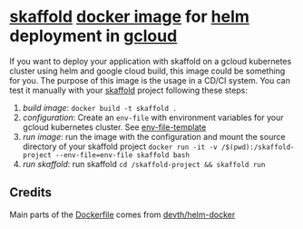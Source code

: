 # [skaffold](https://github.com/GoogleContainerTools/skaffold) [docker image](https://docs.docker.com/) for [helm](https://github.com/helm/helm) deployment in [gcloud](https://cloud.google.com/sdk/gcloud/)

If you want to deploy your application with skaffold on a gcloud kubernetes cluster using helm and google cloud build, this image could be something for you. The purpose of this image is the usage in a CD/CI system. You can test it manually with your [skaffold](https://github.com/GoogleContainerTools/skaffold) project following these steps:

1. _build image_: `docker build -t skaffold .`
2. _configuration_: Create an `env-file` with environment variables for your gcloud kubernetes cluster. See [env-file-template](./env-file-template)
3. _run image_: run the image with the configuration and mount the source directory of your skaffold project `docker run -it -v /$(pwd):/skaffold-project --env-file=env-file skaffold bash`
4. _run skaffold_: run skaffold `cd /skaffold-project && skaffold run`

## Credits

Main parts of the [Dockerfile](./Dockerfile) comes from [devth/helm-docker](https://github.com/devth/helm-docker)
